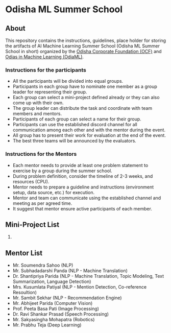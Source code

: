 # Odisha ML Summer School

## About
This repository contains the instructions, guidelines, place holder for storing the artifacts of AI Machine Learning Summer School (Odisha ML Summer School in short) organized by the <a href="https://www.ocfodisha.org/">Odisha Corporate Foundation (OCF)</a>  and <a href="https://www.odisha.ml/">Odias in Machine Learning (OdiaML)</a>.

### Instructions for the participants
* All the participants will be divided into equal groups. 
* Participants in each group have to nominate one member as a group leader for representing their group.
* Each group can select a mini-project defined already or they can also come up with their own.
* The group leader can distribute the task and coordinate with team members and mentors.
* Participants of each group can select a name for their group.
* Participants can use the established discord channel for all communication among each other and with the mentor during the event.
* All group has to present their work for evaluation at the end of the event.
* The best three teams will be announced by the evaluators.

### Instructions for the Mentors
* Each mentor needs to provide at least one problem statement to exercise by a group during the summer school.
* During problem definition, consider the timeline of 2-3 weeks, and resources (CPU).
* Mentor needs to prepare a guideline and instructions (environment setup, data source, etc.) for execution.
* Mentor and team can communicate using the established channel and meeting as per agreed time.
* It suggest that mentor ensure active participants of each member.    

## Mini-Project List

1. 




## Mentor List 
* Mr. Soumendra Sahoo (NLP)
* Mr. Subhadadarshi Panda (NLP - Machine Translation)
* Dr. Shantipriya Parida (NLP - Machine Translation, Topic Modeling, Text Summarization, Language Detection)
* Mrs. Kusumlata Patiyal (NLP - Mention Detection, Co-reference Resoultion)
* Mr. Sambit Sekhar (NLP - Recommendation Engine)
* Mr.  Abhijeet Parida (Computer Vision)
* Prof. Peeta Basa Pati (Image Processing)
* Dr. Ravi Shankar Prasad (Speech Processing)
* Mr. Sakyasingha Mohapatra (Robotics)
* Mr. Prabhu Teja (Deep Learning)



